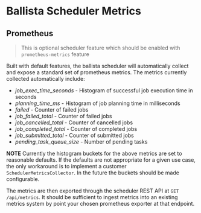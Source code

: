 <!---
  Licensed to the Apache Software Foundation (ASF) under one
  or more contributor license agreements.  See the NOTICE file
  distributed with this work for additional information
  regarding copyright ownership.  The ASF licenses this file
  to you under the Apache License, Version 2.0 (the
  "License"); you may not use this file except in compliance
  with the License.  You may obtain a copy of the License at

    http://www.apache.org/licenses/LICENSE-2.0

  Unless required by applicable law or agreed to in writing,
  software distributed under the License is distributed on an
  "AS IS" BASIS, WITHOUT WARRANTIES OR CONDITIONS OF ANY
  KIND, either express or implied.  See the License for the
  specific language governing permissions and limitations
  under the License.
-->

# Ballista Scheduler Metrics

## Prometheus

> This is optional scheduler feature which should be enabled with `prometheus-metrics` feature

Built with default features, the ballista scheduler will automatically collect and expose a standard set of prometheus metrics.
The metrics currently collected automatically include:

- _job_exec_time_seconds_ - Histogram of successful job execution time in seconds
- _planning_time_ms_ - Histogram of job planning time in milliseconds
- _failed_ - Counter of failed jobs
- _job_failed_total_ - Counter of failed jobs
- _job_cancelled_total_ - Counter of cancelled jobs
- _job_completed_total_ - Counter of completed jobs
- _job_submitted_total_ - Counter of submitted jobs
- _pending_task_queue_size_ - Number of pending tasks

**NOTE** Currently the histogram buckets for the above metrics are set to reasonable defaults. If the defaults are not
appropriate for a given use case, the only workaround is to implement a customer `SchedulerMetricsCollector`. In the future
the buckets should be made configurable.

The metrics are then exported through the scheduler REST API at `GET /api/metrics`. It should be sufficient to ingest metrics
into an existing metrics system by point your chosen prometheus exporter at that endpoint.
